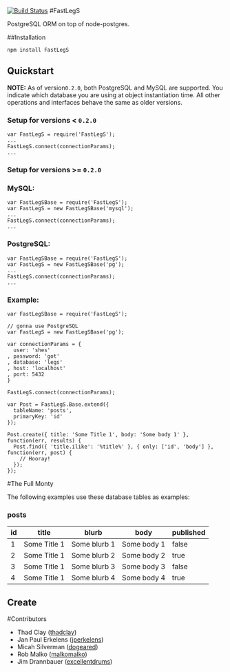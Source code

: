 [![Build Status](https://secure.travis-ci.org/didit-tech/FastLegS.png)](http://travis-ci.org/didit-tech/FastLegS)
#FastLegS

PostgreSQL ORM on top of node-postgres.

##Installation

    npm install FastLegS

## Quickstart

**NOTE:** As of version```0.2.0```, both PostgreSQL and MySQL are supported. You indicate which database you are using at object instantiation time. All other operations and interfaces behave the same as older versions.

### Setup for versions < ```0.2.0```

    var FastLegS = require('FastLegS');
    ...
    FastLegS.connect(connectionParams);
    ...

### Setup for versions >= ```0.2.0```   

### MySQL:

    var FastLegSBase = require('FastLegS');
    var FastLegS = new FastLegSBase('mysql');
    ...
    FastLegS.connect(connectionParams);
    ...

### PostgreSQL:

    var FastLegSBase = require('FastLegS');
    var FastLegS = new FastLegSBase('pg');
    ...
    FastLegS.connect(connectionParams);
    ...

### Example:

    var FastLegSBase = require('FastLegS');

    // gonna use PostgreSQL
    var FastLegS = new FastLegSBase('pg');

    var connectionParams = {
      user: 'shes'
    , password: 'got'
    , database: 'legs'
    , host: 'localhost'
    , port: 5432
    }

    FastLegS.connect(connectionParams);

    var Post = FastLegS.Base.extend({
      tableName: 'posts',
      primaryKey: 'id'
    });

    Post.create({ title: 'Some Title 1', body: 'Some body 1' }, function(err, results) {
      Post.find({ 'title.ilike': '%title%' }, { only: ['id', 'body'] }, function(err, post) {
        // Hooray!
      });
    });

#The Full Monty

The following examples use these database tables as examples:

### posts

 | id   | title        | blurb        | body        | published   |
 |------|--------------|--------------|-------------|-------------|
 | 1    | Some Title 1 | Some blurb 1 | Some body 1 | false       |
 | 2    | Some Title 1 | Some blurb 2 | Some body 2 | true        |
 | 3    | Some Title 1 | Some blurb 3 | Some body 3 | false       |
 | 4    | Some Title 1 | Some blurb 4 | Some body 4 | true        |


## Create


#Contributors

* Thad Clay ([thadclay](https://github.com/thadclay))
* Jan Paul Erkelens ([jperkelens](https://github.com/jperkelens))
* Micah Silverman ([dogeared](https://github.com/dogeared))
* Rob Malko ([malkomalko](https://github.com/malkomalko))
* Jim Drannbauer ([excellentdrums](https://github.com/excellentdrums))
